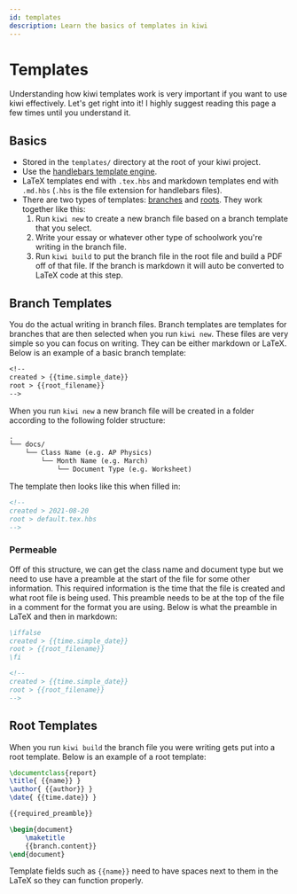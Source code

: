 ```yaml
---
id: templates
description: Learn the basics of templates in kiwi
---
```


# Templates

Understanding how kiwi templates work is very important if you want to use kiwi effectively. Let's get right into it! I highly suggest reading this page a few times until you understand it.

## Basics

- Stored in the `templates/` directory at the root of your kiwi project.
- Use the [handlebars template engine](https://handlebarsjs.com).
- LaTeX templates end with `.tex.hbs` and markdown templates end with `.md.hbs` (`.hbs` is the file extension for handlebars files).
- There are two types of templates: [branches](#branch-template) and [roots](#root-templates). They work together like this:
  1. Run `kiwi new` to create a new branch file based on a branch template that you select.
  2. Write your essay or whatever other type of schoolwork you're writing in the branch file.
  3. Run `kiwi build` to put the branch file in the root file and build a PDF off of that file. If the branch is markdown it will auto be converted to LaTeX code at this step.

## Branch Templates

You do the actual writing in branch files. Branch templates are templates for branches that are then selected when you run `kiwi new`. These files are very simple so you can focus on writing. They can be either markdown or LaTeX. Below is an example of a basic branch template:

```txt title="example.md.hbs"
<!--
created > {{time.simple_date}}
root > {{root_filename}}
-->
```

When you run `kiwi new` a new branch file will be created in a folder according to the following folder structure:

```txt
.
└── docs/
    └── Class Name (e.g. AP Physics)
        └── Month Name (e.g. March)
            └── Document Type (e.g. Worksheet)
```

The template then looks like this when filled in:

```md
<!--
created > 2021-08-20
root > default.tex.hbs
-->
```

### Permeable

Off of this structure, we can get the class name and document type but we need to use have a preamble at the start of the file for some other information. This required information is the time that the file is created and what root file is being used. This preamble needs to be at the top of the file in a comment for the format you are using. Below is what the preamble in LaTeX and then in markdown:

```latex title="LaTeX preamble"
\iffalse
created > {{time.simple_date}}
root > {{root_filename}}
\fi
```

```md title="Markdown preamble"
<!--
created > {{time.simple_date}}
root > {{root_filename}}
-->
```

## Root Templates

When you run `kiwi build` the branch file you were writing gets put into a root template. Below is an example of a root template:

```latex
\documentclass{report}
\title{ {{name}} }
\author{ {{author}} }
\date{ {{time.date}} }

{{required_preamble}}

\begin{document}
	\maketitle
	{{branch.content}}
\end{document}
```

Template fields such as `{{name}}` need to have spaces next to them in the LaTeX so they can function properly.

